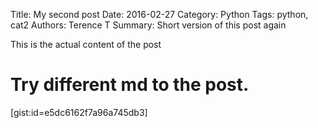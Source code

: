 Title: My second post
Date: 2016-02-27
Category: Python
Tags: python, cat2
Authors: Terence T
Summary: Short version of this post again

This is the actual content of the post 

# Try different md to the post.

[gist:id=e5dc6162f7a96a745db3]

